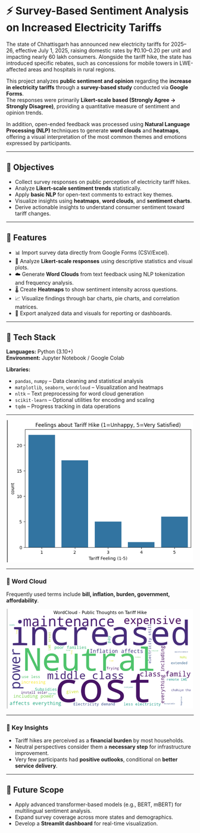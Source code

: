 # ⚡ Survey-Based Sentiment Analysis on Increased Electricity Tariffs
The state of Chhattisgarh has announced new electricity tariffs for 2025–26, effective July 1, 2025, raising domestic rates by ₹0.10–0.20 per unit and impacting nearly 60 lakh consumers. Alongside the tariff hike, the state has introduced specific rebates, such as concessions for mobile towers in LWE-affected areas and hospitals in rural regions.

This project analyzes **public sentiment and opinion** regarding the **increase in electricity tariffs** through a **survey-based study** conducted via **Google Forms**.  
The responses were primarily **Likert-scale based (Strongly Agree → Strongly Disagree)**, providing a quantitative measure of sentiment and opinion trends.  

In addition, open-ended feedback was processed using **Natural Language Processing (NLP)** techniques to generate **word clouds** and **heatmaps**, offering a visual interpretation of the most common themes and emotions expressed by participants.

---

## 🎯 Objectives
- Collect survey responses on public perception of electricity tariff hikes.  
- Analyze **Likert-scale sentiment trends** statistically.  
- Apply **basic NLP** for open-text comments to extract key themes.  
- Visualize insights using **heatmaps**, **word clouds**, and **sentiment charts**.  
- Derive actionable insights to understand consumer sentiment toward tariff changes.

---

## 🧩 Features
- 📊 Import survey data directly from Google Forms (CSV/Excel).  
- 🧮 Analyze **Likert-scale responses** using descriptive statistics and visual plots.  
- ☁️ Generate **Word Clouds** from text feedback using NLP tokenization and frequency analysis.  
- 🌡️ Create **Heatmaps** to show sentiment intensity across questions.  
- 📈 Visualize findings through bar charts, pie charts, and correlation matrices.  
- 🧠 Export analyzed data and visuals for reporting or dashboards.

---

## 🧠 Tech Stack
**Languages:** Python (3.10+)  
**Environment:** Jupyter Notebook / Google Colab  

**Libraries:**
- `pandas`, `numpy` – Data cleaning and statistical analysis  
- `matplotlib`, `seaborn`, `wordcloud` – Visualization and heatmaps  
- `nltk` – Text preprocessing for word cloud generation  
- `scikit-learn` – Optional utilities for encoding and scaling  
- `tqdm` – Progress tracking in data operations  

---

<p align="center">
  <img src="visuals/feeling_about_tariff.png" alt="Sentiment Distribution" width="500"/>
</p>

---

### 🔹 Word Cloud

Frequently used terms include **bill, inflation, burden, government, affordability**.  

<p align="center">
  <img src="visuals/wordcloud.png" alt="Word Cloud" width="500"/>
</p>

---

### 🔹 Key Insights

* Tariff hikes are perceived as a **financial burden** by most households.  
* Neutral perspectives consider them a **necessary step** for infrastructure improvement.  
* Very few participants had **positive outlooks**, conditional on **better service delivery**.  

---

## 🔮 Future Scope

* Apply advanced transformer-based models (e.g., BERT, mBERT) for multilingual sentiment analysis.  
* Expand survey coverage across more states and demographics.  
* Develop a **Streamlit dashboard** for real-time visualization.  


